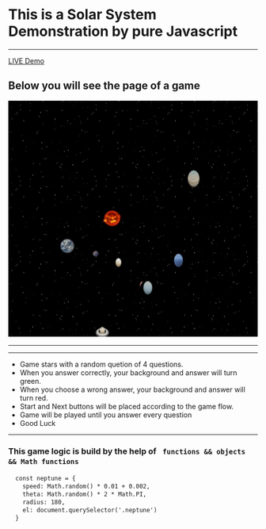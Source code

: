 # This is a Solar System Demonstration  by pure Javascript
---
[ LIVE  Demo](https://practical-poincare-351188.netlify.app/)

## Below you will see the page of a game

![alt text](https://github.com/barisdevjs/solarsystem/blob/main/screenshot.jpg)

---

---

- Game stars with a random quetion of 4 questions.
- When you answer correctly, your background and answer will turn green.
- When you choose a  wrong answer, your background and answer will turn red.
- Start and Next buttons will be placed according to the game flow.
- Game will be played until you answer every question
- Good Luck
---

### This game logic is build by the help of ` functions && objects && Math functions` 

```
  const neptune = {
    speed: Math.random() * 0.01 + 0.002,
    theta: Math.random() * 2 * Math.PI,
    radius: 180,
    el: document.querySelector('.neptune')
  }
```